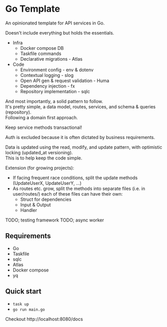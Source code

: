 # Go Template

An opinionated template for API services in Go.

Doesn't include everything but holds the essentials.

- Infra
  - Docker compose DB
  - Taskfile commands
  - Declarative migrations - Atlas
- Code
  - Environment config - env & dotenv
  - Contextual logging - slog
  - Open API gen & request validation - Huma
  - Dependency injection - fx
  - Repository implementation - sqlc

And most importantly, a solid pattern to follow.  
It's pretty simple, a data model, routes, services, and schema & queries (repository).  
Following a domain first approach.

Keep service methods transactional!

Auth is excluded because it is often dictated by business requirements.

Data is updated using the read, modify, and update pattern, with optimistic locking (updated_at versioning).  
This is to help keep the code simple.

Extension (for growing projects):
- If facing frequent race conditions, split the update methods (UpdateUserX, UpdateUserY, ...)
- As routes etc. grow, split the methods into separate files (i.e. in user/routes/) each of these files can have their own:
  - Struct for dependencies
  - Input & Output
  - Handler

TODO; testing framework
TODO; async worker

## Requirements

- Go
- Taskfile
- sqlc
- Atlas
- Docker compose
- yq

## Quick start

- `task up`
- `go run main.go`

Checkout http://localhost:8080/docs

